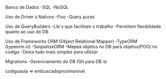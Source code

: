 Banco de Dados
-SQL
-NoSQL

Uso de Driver`s Nativos
-Fixo
-Query puras

Uso de QueryBuilders
-Lib`s que facilitam o trabalho
-Permitem flexiblidade quanto ao uso do DB

Uso de Frameworks ORM (Object Relational Mapper)
-TypeORM (typeorm.io)
-SequelizeORM
-Mapea objetos no DB para objetos(POO) no codigo
-Deixa tudo mais simples para utilizar

Migrations
-Gerenciamento do DB (Git para DB`s)

codigoaula => embuscadoproximonivel
